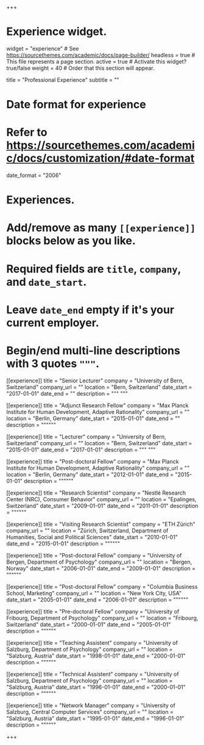 +++
# Experience widget.
widget = "experience"  # See https://sourcethemes.com/academic/docs/page-builder/
headless = true  # This file represents a page section.
active = true  # Activate this widget? true/false
weight = 40  # Order that this section will appear.

title = "Professional Experience"
subtitle = ""

# Date format for experience
#   Refer to https://sourcethemes.com/academic/docs/customization/#date-format
date_format = "2006"

# Experiences.
#   Add/remove as many `[[experience]]` blocks below as you like.
#   Required fields are `title`, `company`, and `date_start`.
#   Leave `date_end` empty if it's your current employer.
#   Begin/end multi-line descriptions with 3 quotes `"""`.

[[experience]]
  title = "Senior Lecturer"
  company = "University of Bern, Switzerland"
  company_url = ""
  location = "Bern, Switzerland"
  date_start = "2017-01-01"
  date_end = ""
  description = """  """

[[experience]]
  title = "Adjunct Research Fellow"
  company = "Max Planck Institute for Human Development, Adaptive Rationality"
  company_url = ""
  location = "Berlin, Germany"
  date_start = "2015-01-01"
  date_end = ""
  description = """"""
  
[[experience]]
  title = "Lecturer"
  company = "University of Bern, Switzerland"
  company_url = ""
  location = "Bern, Switzerland"
  date_start = "2015-01-01"
  date_end = "2017-01-01"
  description = """
  """

[[experience]]
  title = "Post-doctoral Fellow"
  company = "Max Planck Institute for Human Development, Adaptive Rationality"
  company_url = ""
  location = "Berlin, Germany"
  date_start = "2012-01-01"
  date_end = "2015-01-01"
  description = """"""

[[experience]]
  title = "Research Scientist"
  company = "Nestlé Research Center (NRC), Consumer Behavior"
  company_url = ""
  location = "Epalinges, Switzerland"
  date_start = "2009-01-01"
  date_end = "2011-01-01"
  description = """"""

[[experience]]
  title = "Visiting Research Scientist"
  company = "ETH Zürich"
  company_url = ""
  location = "Zürich, Switzerland, Department of Humanities, Social and Political Sciences"
  date_start = "2010-01-01"
  date_end = "2015-01-01"
  description = """"""

[[experience]]
  title = "Post-doctoral Fellow"
  company = "University of Bergen, Department of Psychology"
  company_url = ""
  location = "Bergen, Norway"
  date_start = "2006-01-01"
  date_end = "2009-01-01"
  description = """"""

[[experience]]
  title = "Post-doctoral Fellow"
  company = "Columbia Business School, Marketing"
  company_url = ""
  location = "New York City, USA"
  date_start = "2005-01-01"
  date_end = "2006-01-01"
  description = """"""

[[experience]]
  title = "Pre-doctoral Fellow"
  company = "University of Fribourg, Department of Psychology"
  company_url = ""
  location = "Fribourg, Switzerland"
  date_start = "2000-01-01"
  date_end = "2005-01-01"
  description = """"""

[[experience]]
  title = "Teaching Assistent"
  company = "University of Salzburg, Department of Psychology"
  company_url = ""
  location = "Salzburg, Austria"
  date_start = "1998-01-01"
  date_end = "2000-01-01"
  description = """"""

[[experience]]
  title = "Technical Assistent"
  company = "University of Salzburg, Department of Psychology"
  company_url = ""
  location = "Salzburg, Austria"
  date_start = "1996-01-01"
  date_end = "2000-01-01"
  description = """"""

[[experience]]
  title = "Network Manager"
  company = "University of Salzburg, Central Computer Services"
  company_url = ""
  location = "Salzburg, Austria"
  date_start = "1995-01-01"
  date_end = "1996-01-01"
  description = """"""

+++
